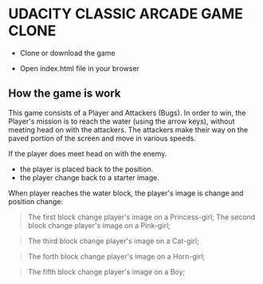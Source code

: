 # UDACITY CLASSIC ARCADE GAME CLONE 

- Clone or download the game

- Open index.html file in your browser

## How the game is work
This game consists of a Player and Attackers (Bugs). In order to win, the Player's mission is to reach the water (using the arrow keys), without meeting head on with the attackers. The attackers make their way on the paved portion of the screen and move in various speeds.

If the player does meet head on with the enemy.
- the player is placed back to the position.
- the player change back to a starter image.

When player reaches the water block, the player's image is change and position change:
>The first block change player's image on a Princess-girl;
>The second block change player's image on a Pink-girl;

> The third block change player's image on a Cat-girl;

> The forth block change player's image on a Horn-girl;

>The fifth block change player's image on a Boy;
